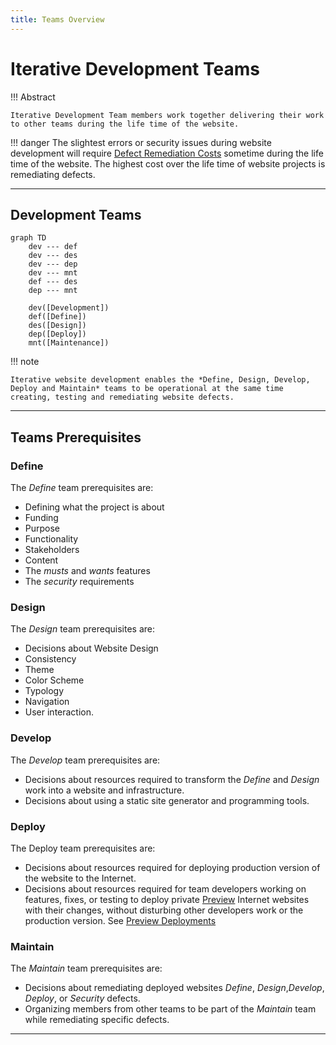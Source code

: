 ```yaml
---
title: Teams Overview
---
```


# Iterative Development Teams

!!! Abstract

    Iterative Development Team members work together delivering their work to other teams during the life time of the website.

!!! danger 
    The slightest errors or security issues during website development will require [Defect Remediation Costs](defect_costs.md) sometime during the life time of the website. The highest cost over the life time of website projects is remediating defects.

---

## Development Teams

``` mermaid
graph TD
    dev --- def
    dev --- des
    dev --- dep
    dev --- mnt
    def --- des
    dep --- mnt

    dev([Development])
    def([Define])
    des([Design])
    dep([Deploy])
    mnt([Maintenance])

```

!!! note

    Iterative website development enables the *Define, Design, Develop, Deploy and Maintain* teams to be operational at the same time creating, testing and remediating website defects.

---

## Teams Prerequisites

### Define

The *Define* team prerequisites are: 
- Defining what the project is about
- Funding
- Purpose
- Functionality
- Stakeholders
- Content
- The *musts* and *wants* features
- The *security* requirements

### Design

The *Design* team prerequisites are:
- Decisions about Website Design
- Consistency
- Theme
- Color Scheme
- Typology
- Navigation
- User interaction.

### Develop

The *Develop* team prerequisites are: 
- Decisions about resources required to transform the *Define* and *Design* work into a website and infrastructure. 
- Decisions about using a static site generator and programming tools.

### Deploy

The Deploy team prerequisites are: 
- Decisions about resources required for deploying production version of the website to the Internet.
- Decisions about resources required for team developers working on features, fixes, or testing to deploy private [Preview](deploy#preview) Internet websites with their changes, without disturbing other developers work or the production version.  See [Preview Deployments](glossary#preview-deployments)

### Maintain

The *Maintain* team prerequisites are: 
- Decisions about remediating deployed websites *Define*, *Design*,*Develop*, *Deploy*, or *Security* defects.
- Organizing members from other teams to be part of the *Maintain* team while remediating specific defects.

---
